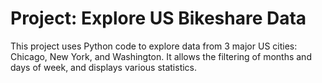 ﻿# Project: Explore US Bikeshare Data

This project uses Python code to explore data from 3 major US cities: Chicago, New York, and Washington. 
It allows the filtering of months and days of week, and displays various statistics. 